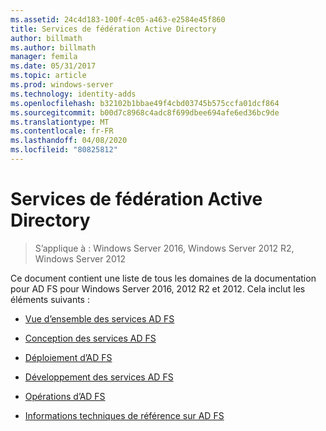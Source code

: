 ```yaml
---
ms.assetid: 24c4d183-100f-4c05-a463-e2584e45f860
title: Services de fédération Active Directory
author: billmath
ms.author: billmath
manager: femila
ms.date: 05/31/2017
ms.topic: article
ms.prod: windows-server
ms.technology: identity-adds
ms.openlocfilehash: b32102b1bbae49f4cbd03745b575ccfa01dcf864
ms.sourcegitcommit: b00d7c8968c4adc8f699dbee694afe6ed36bc9de
ms.translationtype: MT
ms.contentlocale: fr-FR
ms.lasthandoff: 04/08/2020
ms.locfileid: "80825812"
---
```

# <a name="active-directory-federation-services"></a>Services de fédération Active Directory

>S’applique à : Windows Server 2016, Windows Server 2012 R2, Windows Server 2012 
  
Ce document contient une liste de tous les domaines de la documentation pour AD FS pour Windows Server 2016, 2012 R2 et 2012.  Cela inclut les éléments suivants :  
  
* [Vue d’ensemble des services AD FS](ad-fs/AD-FS-2016-Overview.md)

* [Conception des services AD FS](ad-fs/AD-FS-Design.md)
  
* [Déploiement d’AD FS](ad-fs/AD-FS-Deployment.md)  
  
* [Développement des services AD FS](ad-fs/AD-FS-Development.md)  
  
* [Opérations d’AD FS](ad-fs/AD-FS-2016-Operations.md)

* [Informations techniques de référence sur AD FS](ad-fs/AD-FS-Technical-Reference.md)


